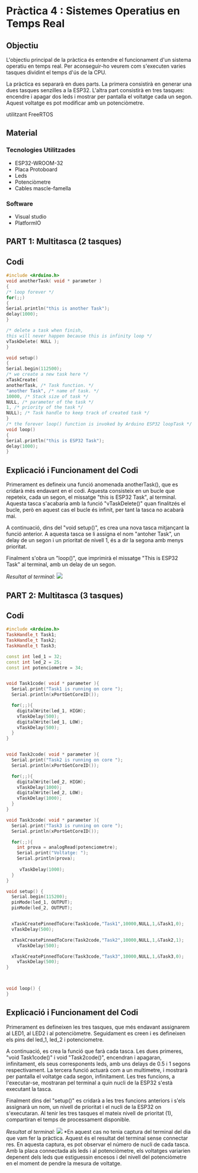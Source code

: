 # Pràctica 4 : Sistemes Operatius en Temps Real

## **Objectiu** 
L'objectiu principal de la pràctica és entendre el funcionament d'un sistema operatiu en temps real. Per aconseguir-ho veurem com s'executen varies tasques dividint el temps d'ús de la CPU.

La pràctica es separarà en dues parts. La primera consistirà en generar una dues tasques senzilles a la ESP32. L'altra part consistirà en tres tasques: encendre i apagar dos leds i mostrar per pantalla el voltatge cada un segon. Aquest voltatge es pot modificar amb un potenciòmetre.

utilitzant FreeRTOS
## **Material**

### Tecnologies Utilitzades
- ESP32-WROOM-32
- Placa Protoboard
- Leds
- Potenciòmetre
- Cables mascle-famella
### Software
- Visual studio
- PlatformIO

## **PART 1: Multitasca (2 tasques)**

## **Codi**
~~~cpp
#include <Arduino.h>
void anotherTask( void * parameter )
{
/* loop forever */
for(;;)
{
Serial.println("this is another Task");
delay(1000);
}

/* delete a task when finish,
this will never happen because this is infinity loop */
vTaskDelete( NULL );
}

void setup()
{
Serial.begin(112500);
/* we create a new task here */
xTaskCreate(
anotherTask, /* Task function. */
"another Task", /* name of task. */
10000, /* Stack size of task */
NULL, /* parameter of the task */
1, /* priority of the task */
NULL); /* Task handle to keep track of created task */
}
/* the forever loop() function is invoked by Arduino ESP32 loopTask */
void loop()
{
Serial.println("this is ESP32 Task");
delay(1000);
}
~~~

## **Explicació i Funcionament del Codi**
Primerament es defineix una funció anomenada anotherTask(), que es cridarà més endavant en el codi. Aquesta consisteix en un bucle que repeteix, cada un segon, el missatge "this is ESP32 Task", al terminal. Aquesta tasca s'acabaria amb la funció "vTaskDelete()" quan finalitzés el bucle, però en aquest cas el bucle és infinit, per tant la tasca no acabarà mai.

A continuació, dins del "void setup()", es crea una nova tasca mitjançant la funció anterior. A aquesta tasca se li assigna el nom "antoher Task", un delay de un segon i un prioritat de nivell 1, és a dir la segona amb menys prioritat.

Finalment s'obra un "loop()", que imprimirà el missatge "This is ESP32 Task" al terminal, amb un delay de un segon.


*Resultat al terminal:*
![](terminal_p4.png)


## **PART 2: Multitasca (3 tasques)**

## **Codi**
~~~cpp
#include <Arduino.h>
TaskHandle_t Task1;
TaskHandle_t Task2;
TaskHandle_t Task3;

const int led_1 = 32;
const int led_2 = 25;
const int potenciometre = 34;


void Task1code( void * parameter ){
  Serial.print("Task1 is running on core ");
  Serial.println(xPortGetCoreID());

  for(;;){
    digitalWrite(led_1, HIGH);
    vTaskDelay(500);
    digitalWrite(led_1, LOW);
    vTaskDelay(500);
  } 
}


void Task2code( void * parameter ){
  Serial.print("Task2 is running on core ");
  Serial.println(xPortGetCoreID());

  for(;;){
    digitalWrite(led_2, HIGH);
    vTaskDelay(1000);
    digitalWrite(led_2, LOW);
    vTaskDelay(1000);
  }
}

void Task3code( void * parameter ){
  Serial.print("Task3 is running on core ");
  Serial.println(xPortGetCoreID());

  for(;;){
    int prova = analogRead(potenciometre);
    Serial.print("Voltatge: ");
    Serial.println(prova);
    
     vTaskDelay(1000);
  }
}

void setup() {
  Serial.begin(115200); 
  pinMode(led_1, OUTPUT);
  pinMode(led_2, OUTPUT);


  xTaskCreatePinnedToCore(Task1code,"Task1",10000,NULL,1,&Task1,0);                         
  vTaskDelay(500); 

  xTaskCreatePinnedToCore(Task2code,"Task2",10000,NULL,1,&Task2,1);          
    vTaskDelay(500); 

  xTaskCreatePinnedToCore(Task3code,"Task3",10000,NULL,1,&Task3,0);          
    vTaskDelay(500); 
}



void loop() {
}
~~~

## **Explicació i Funcionament del Codi**
Primerament es defineixen les tres tasques, que més endavant assignarem al LED1, al LED2 i al potenciòmetre. Seguidament es creen i es defineixen els pins del led_1, led_2 i potenciometre.

A continuació, es crea la funció que farà cada tasca. Les dues primeres, "void Task1code()" i void "Task2code()", encendran i apagaran, infinitament, els seus corresponents leds, amb uns delays de 0.5 i 1 segons respectivament. La tercera funció actuarà com a un multimetre, i mostrarà per pantalla el voltatge cada segon, infinitament.
Les tres funcions, a l'executar-se, mostraran pel terminal a quin nucli de la ESP32 s'està executant la tasca.

Finalment dins del "setup()" es cridarà a les tres funcions anteriors i s'els assignarà un nom, un nivell de prioritat i el nucli de la ESP32 on s'executaran. Al tenir les tres tasques el mateix nivell de prioritat (1), compartiran el temps de processament disponible.


*Resultat al terminal:*
![](terminal_p42.png)
*En aquest cas no tenia captura del terminal del dia que vam fer la pràctica. Aquest és el resultat del terminal sense connectar res. En aquesta captura, es pot observar el número de nucli de cada tasca. Amb la placa connectada als leds i al potenciòmetre, els voltatges variarien depenent dels leds que estiguessin encesos i del nivell del potenciòmetre en el moment de pendre la mesura de voltatge.